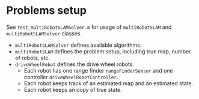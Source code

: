 # Problems setup

See `test_multiRobotSLAMSolver.m` for usage of `multiRobotSLAM` and `multiRobotSLAMSolver` classes.

+ `multiRobotSLAMSolver` defines available algorithms.
+ `multiRobotSLAM` defines the problem setup, including true map, number of robots, etc.
+ `driveWheelRobot` defines the drive wheel robots.
  + Each robot has one range finder `rangeFinderSensor` and one controller `driveWheelRobotController`.
  + Each robot keeps track of an estimated map and an estimated state.
  + Each robot keeps an copy of true state.